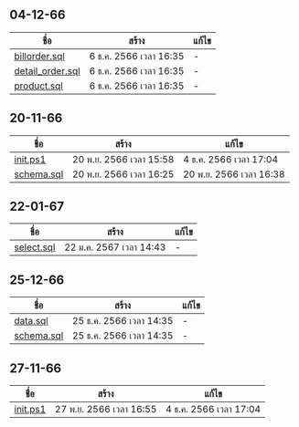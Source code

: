 
## 04-12-66

ชื่อ | สร้าง | แก้ไข
---| ----| ---
[billorder.sql](04-12-66/billorder.sql) | 6 ธ.ค. 2566 เวลา 16:35 | - 
[detail_order.sql](04-12-66/detail_order.sql) | 6 ธ.ค. 2566 เวลา 16:35 | - 
[product.sql](04-12-66/product.sql) | 6 ธ.ค. 2566 เวลา 16:35 | - 

## 20-11-66

ชื่อ | สร้าง | แก้ไข
---| ----| ---
[init.ps1](20-11-66/init.ps1) | 20 พ.ย. 2566 เวลา 15:58 | 4 ธ.ค. 2566 เวลา 17:04
[schema.sql](20-11-66/schema.sql) | 20 พ.ย. 2566 เวลา 16:25 | 20 พ.ย. 2566 เวลา 16:38

## 22-01-67

ชื่อ | สร้าง | แก้ไข
---| ----| ---
[select.sql](22-01-67/select.sql) | 22 ม.ค. 2567 เวลา 14:43 | - 

## 25-12-66

ชื่อ | สร้าง | แก้ไข
---| ----| ---
[data.sql](25-12-66/data.sql) | 25 ธ.ค. 2566 เวลา 14:35 | - 
[schema.sql](25-12-66/schema.sql) | 25 ธ.ค. 2566 เวลา 14:35 | - 

## 27-11-66

ชื่อ | สร้าง | แก้ไข
---| ----| ---
[init.ps1](27-11-66/init.ps1) | 27 พ.ย. 2566 เวลา 16:55 | 4 ธ.ค. 2566 เวลา 17:04